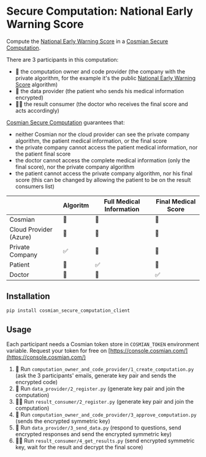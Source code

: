 # Secure Computation: National Early Warning Score

Compute the [National Early Warning Score](https://www.mdcalc.com/national-early-warning-score-news-2) in a [Cosmian Secure Computation](https://docs.cosmian.com/secure_computation/).

There are 3 participants in this computation:
- 🏢 the computation owner and code provider (the company with the private algorithm, for the example it's the public [National Early Warning Score](https://www.mdcalc.com/national-early-warning-score-news-2) algorithm)
- 🤒 the data provider (the patient who sends his medical information encrypted)
- 👩‍⚕️ the result consumer (the doctor who receives the final score and acts accordingly)

[Cosmian Secure Computation](https://docs.cosmian.com/secure_computation/) guarantees that:
- neither Cosmian nor the cloud provider can see the private company algorithm, the patient medical information, or the final score
- the private company cannot access the patient medical information, nor the patient final score
- the doctor cannot access the complete medical information (only the final score), nor the private company algorithm
- the patient cannot access the private company algorithm, nor his final score (this can be changed by allowing the patient to be on the result consumers list)

|                        | Algoritm | Full Medical Information | Final Medical Score |
|------------------------|----------|---------------------------|---------------------|
| Cosmian                | 🚫        | 🚫                         | 🚫                   |
| Cloud Provider (Azure) | 🚫        | 🚫                         | 🚫                   |
| Private Company        | ✅        | 🚫                         | 🚫                   |
| Patient                | 🚫        | ✅                         | 🚫                   |
| Doctor                 | 🚫        | 🚫                        | ✅                   |

## Installation

```bash
pip install cosmian_secure_computation_client
```

## Usage

Each participant needs a Cosmian token store in `COSMIAN_TOKEN` environment variable. Request your token for free on [https://console.cosmian.com/](https://console.cosmian.com/)

1. 🏢 Run `computation_owner_and_code_provider/1_create_computation.py` (ask the 3 participants' emails, generate key pair and sends the encrypted code)
1. 🤒 Run `data_provider/2_register.py` (generate key pair and join the computation)
1. 👩‍⚕️ Run `result_consumer/2_register.py` (generate key pair and join the computation)
1. 🏢 Run `computation_owner_and_code_provider/3_approve_computation.py` (sends the encrypted symmetric key)
1. 🤒 Run `data_provider/3_send_data.py` (respond to questions, send encrypted responses and send the encrypted symmetric key)
1. 👩‍⚕️ Run `result_consumer/4_get_results.py` (send encrypted symmetric key, wait for the result and decrypt the final score)
